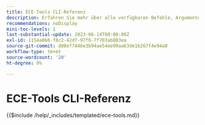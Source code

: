 ```yaml
---
title: ECE-Tools CLI-Referenz
description: Erfahren Sie mehr über alle verfügbaren Befehle, Argumente und Optionen für das Befehlszeilen-Tool Adobe Commerce ECE-Tools .
recommendations: noDisplay
mini-toc-levels: 1
last-substantial-update: 2023-06-14T00:00:00Z
exl-id: 1154a066-f8c2-42df-97f6-7f703ab883ea
source-git-commit: d08ef7d46e3b94ae54ee99aa63de1b267f4e94a0
workflow-type: tm+mt
source-wordcount: '20'
ht-degree: 0%

---
```


# ECE-Tools CLI-Referenz

{{$include /help/_includes/templated/ece-tools.md}}

<!-- Last updated from includes: 2025-08-08 14:31:41 -->
